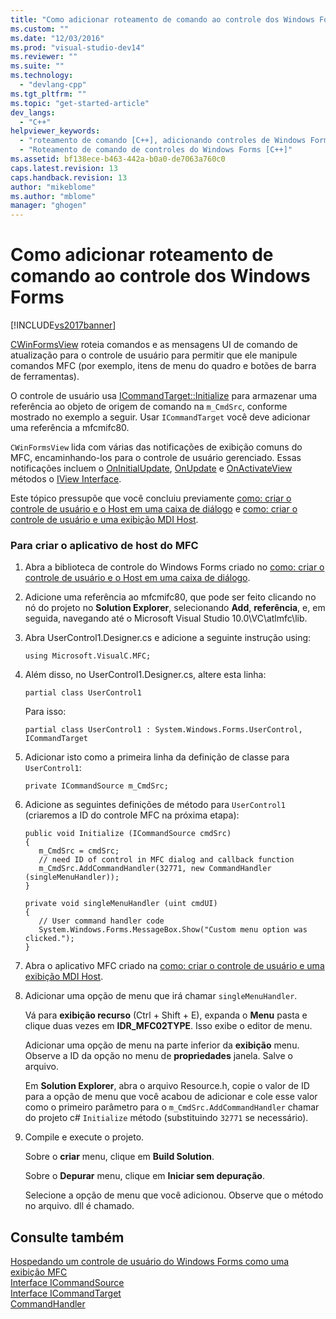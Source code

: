 ```yaml
---
title: "Como adicionar roteamento de comando ao controle dos Windows Forms | Microsoft Docs"
ms.custom: ""
ms.date: "12/03/2016"
ms.prod: "visual-studio-dev14"
ms.reviewer: ""
ms.suite: ""
ms.technology: 
  - "devlang-cpp"
ms.tgt_pltfrm: ""
ms.topic: "get-started-article"
dev_langs: 
  - "C++"
helpviewer_keywords: 
  - "roteamento de comando [C++], adicionando controles de Windows Forms"
  - "Roteamento de comando de controles do Windows Forms [C++]"
ms.assetid: bf138ece-b463-442a-b0a0-de7063a760c0
caps.latest.revision: 13
caps.handback.revision: 13
author: "mikeblome"
ms.author: "mblome"
manager: "ghogen"
---
```

# Como adicionar roteamento de comando ao controle dos Windows Forms
[!INCLUDE[vs2017banner](../assembler/inline/includes/vs2017banner.md)]

[CWinFormsView](../mfc/reference/cwinformsview-class.md) roteia comandos e as mensagens UI de comando de atualização para o controle de usuário para permitir que ele manipule comandos MFC (por exemplo, itens de menu do quadro e botões de barra de ferramentas).  
  
 O controle de usuário usa [ICommandTarget::Initialize](../Topic/ICommandTarget::Initialize.md) para armazenar uma referência ao objeto de origem de comando na `m_CmdSrc`, conforme mostrado no exemplo a seguir. Usar `ICommandTarget` você deve adicionar uma referência a mfcmifc80.  
  
 `CWinFormsView` lida com várias das notificações de exibição comuns do MFC, encaminhando-los para o controle de usuário gerenciado. Essas notificações incluem o [OnInitialUpdate](../Topic/IView::OnInitialUpdate.md), [OnUpdate](../Topic/IView::OnUpdate.md) e [OnActivateView](../Topic/IView::OnActivateView.md) métodos o [IView Interface](../Topic/IView%20Interface.md).  
  
 Este tópico pressupõe que você concluiu previamente [como: criar o controle de usuário e o Host em uma caixa de diálogo](../dotnet/how-to-create-the-user-control-and-host-in-a-dialog-box.md) e [como: criar o controle de usuário e uma exibição MDI Host](../dotnet/how-to-create-the-user-control-and-host-mdi-view.md).  
  
### <a name="to-create-the-mfc-host-application"></a>Para criar o aplicativo de host do MFC  
  
1.  Abra a biblioteca de controle do Windows Forms criado no [como: criar o controle de usuário e o Host em uma caixa de diálogo](../dotnet/how-to-create-the-user-control-and-host-in-a-dialog-box.md).  
  
2.  Adicione uma referência ao mfcmifc80, que pode ser feito clicando no nó do projeto no **Solution Explorer**, selecionando **Add**, **referência**, e, em seguida, navegando até o Microsoft Visual Studio 10.0\VC\atlmfc\lib.  
  
3.  Abra UserControl1.Designer.cs e adicione a seguinte instrução using:  
  
    ```  
    using Microsoft.VisualC.MFC;  
    ```  
  
4.  Além disso, no UserControl1.Designer.cs, altere esta linha:  
  
    ```  
    partial class UserControl1  
    ```  
  
     Para isso:  
  
    ```  
    partial class UserControl1 : System.Windows.Forms.UserControl, ICommandTarget  
    ```  
  
5.  Adicionar isto como a primeira linha da definição de classe para `UserControl1`:  
  
    ```  
    private ICommandSource m_CmdSrc;  
    ```  
  
6.  Adicione as seguintes definições de método para `UserControl1` (criaremos a ID do controle MFC na próxima etapa):  
  
    ```  
    public void Initialize (ICommandSource cmdSrc)  
    {  
       m_CmdSrc = cmdSrc;  
       // need ID of control in MFC dialog and callback function   
       m_CmdSrc.AddCommandHandler(32771, new CommandHandler (singleMenuHandler));  
    }  
  
    private void singleMenuHandler (uint cmdUI)  
    {  
       // User command handler code  
       System.Windows.Forms.MessageBox.Show("Custom menu option was clicked.");  
    }  
    ```  
  
7.  Abra o aplicativo MFC criado na [como: criar o controle de usuário e uma exibição MDI Host](../dotnet/how-to-create-the-user-control-and-host-mdi-view.md).  
  
8.  Adicionar uma opção de menu que irá chamar `singleMenuHandler`.  
  
     Vá para **exibição recurso** (Ctrl + Shift + E), expanda o **Menu** pasta e clique duas vezes em **IDR_MFC02TYPE**. Isso exibe o editor de menu.  
  
     Adicionar uma opção de menu na parte inferior da **exibição** menu. Observe a ID da opção no menu de **propriedades** janela. Salve o arquivo.  
  
     Em **Solution Explorer**, abra o arquivo Resource.h, copie o valor de ID para a opção de menu que você acabou de adicionar e cole esse valor como o primeiro parâmetro para o `m_CmdSrc.AddCommandHandler` chamar do projeto c# `Initialize` método (substituindo `32771` se necessário).  
  
9. Compile e execute o projeto.  
  
     Sobre o **criar** menu, clique em **Build Solution**.  
  
     Sobre o **Depurar** menu, clique em **Iniciar sem depuração**.  
  
     Selecione a opção de menu que você adicionou. Observe que o método no arquivo. dll é chamado.  
  
## <a name="see-also"></a>Consulte também  
 [Hospedando um controle de usuário do Windows Forms como uma exibição MFC](../dotnet/hosting-a-windows-forms-user-control-as-an-mfc-view.md)   
 [Interface ICommandSource](../mfc/reference/icommandsource-interface.md)   
 [Interface ICommandTarget](../mfc/reference/icommandtarget-interface.md)   
 [CommandHandler](../Topic/CommandHandler%20Delegate.md)